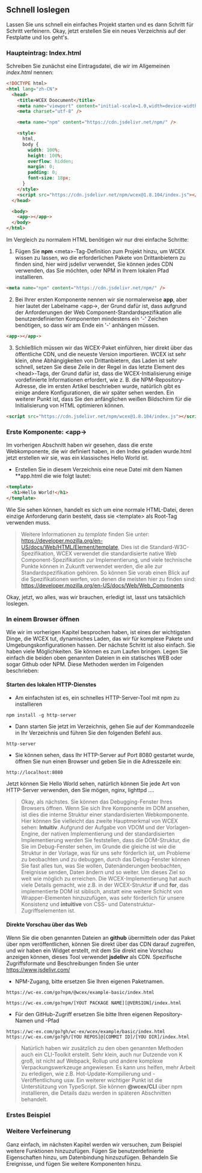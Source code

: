 <!--DESC: {"icon":"sports_score"} -->

## Schnell loslegen

Lassen Sie uns schnell ein einfaches Projekt starten und es dann Schritt für Schritt verfeinern. Okay, jetzt erstellen Sie ein neues Verzeichnis auf der Festplatte und los geht's.

### Haupteintrag: Index.html

Schreiben Sie zunächst eine Eintragsdatei, die wir im Allgemeinen _index.html_ nennen:

```html
<!DOCTYPE html>
<html lang="zh-CN">
  <head>
    <title>WCEX Doocument</title>
    <meta name="viewport" content="initial-scale=1.0,width=device-width" />
    <meta charset="utf-8" />

    <meta name="npm" content="https://cdn.jsdelivr.net/npm/" />

    <style>
      html,
      body {
        width: 100%;
        height: 100%;
        overflow: hidden;
        margin: 0;
        padding: 0;
        font-size: 18px;
      }
    </style>
    <script src="https://cdn.jsdelivr.net/npm/wcex@1.8.104/index.js"></script>
  </head>

  <body>
    <app-></app->
  </body>
</html>
```

Im Vergleich zu normalem HTML benötigen wir nur drei einfache Schritte:

1. Fügen Sie **npm** \<meta\>-Tag-Definition zum Projekt hinzu, um WCEX wissen zu lassen, wo die erforderlichen Pakete von Drittanbietern zu finden sind, hier wird jsdelivr verwendet, Sie können jedes CDN verwenden, das Sie möchten, oder NPM in Ihrem lokalen Pfad installieren.

```html
<meta name="npm" content="https://cdn.jsdelivr.net/npm/" />
```

2. Bei Ihrer ersten Komponente nennen wir sie normalerweise **app**, aber hier lautet der Labelname \<app-\>, der Grund dafür ist, dass aufgrund der Anforderungen der Web Component-Standardspezifikation alle benutzerdefinierten Komponenten mindestens ein '-' Zeichen benötigen, so dass wir am Ende ein '-' anhängen müssen.

```html
<app-></app->
```

3. Schließlich müssen wir das WCEX-Paket einführen, hier direkt über das öffentliche CDN, und die neueste Version importieren. WCEX ist sehr klein, ohne Abhängigkeiten von Drittanbietern, das Laden ist sehr schnell, setzen Sie diese Zeile in der Regel in das letzte Element des \<head\>-Tags, der Grund dafür ist, dass die WCEX-Initialisierung einige vordefinierte Informationen erfordert, wie z. B. die NPM-Repository-Adresse, die im ersten Artikel beschrieben wurde, natürlich gibt es einige andere Konfigurationen, die wir später sehen werden. Ein weiterer Punkt ist, dass Sie den anfänglichen weißen Bildschirm für die Initialisierung von HTML optimieren können.

```html
<script src="https://cdn.jsdelivr.net/npm/wcex@1.8.104/index.js"></script>
```

### Erste Komponente: **\<app-\>**

Im vorherigen Abschnitt haben wir gesehen, dass die erste Webkomponente, die wir definiert haben, in den Index geladen wurde.html jetzt erstellen wir sie, was ein klassisches Hello World ist.

- Erstellen Sie in diesem Verzeichnis eine neue Datei mit dem Namen **app.html die wie folgt lautet:

```html
<template>
  <h1>Hello World!</h1>
</template>
```

Wie Sie sehen können, handelt es sich um eine normale HTML-Datei, deren einzige Anforderung darin besteht, dass sie \<template\> als Root-Tag verwenden muss.

> Weitere Informationen zu _template_ finden Sie unter: https://developer.mozilla.org/en-US/docs/Web/HTML/Element/template, Dies ist die Standard-W3C-Spezifikation, WCEX verwendet die standardisierte native Web Component-Spezifikation zur Implementierung, und viele technische Punkte können in Zukunft verwendet werden, die alle zur Standardspezifikation gehören. So können Sie vorab einen Blick auf die Spezifikationen werfen, von denen die meisten hier zu finden sind: https://developer.mozilla.org/en-US/docs/Web/Web_Components

Okay, jetzt, wo alles, was wir brauchen, erledigt ist, lasst uns tatsächlich loslegen.

### In einem Browser öffnen

Wie wir im vorherigen Kapitel besprochen haben, ist eines der wichtigsten Dinge, die WCEX tut, dynamisches Laden, das wir für komplexe Pakete und Umgebungskonfigurationen hassen. Der nächste Schritt ist also einfach. Sie haben viele Möglichkeiten. Sie können es zum Laufen bringen. Legen Sie einfach die beiden oben genannten Dateien in ein statisches WEB oder sogar Github oder NPM. Diese Methoden werden im Folgenden beschrieben:

#### Starten des lokalen HTTP-Dienstes

- Am einfachsten ist es, ein schnelles HTTP-Server-Tool mit npm zu installieren

```shell
npm install -g http-server
```

- Dann starten Sie jetzt im Verzeichnis, gehen Sie auf der Kommandozeile in Ihr Verzeichnis und führen Sie den folgenden Befehl aus.

```shell
http-server
```

- Sie können sehen, dass Ihr HTTP-Server auf Port 8080 gestartet wurde, öffnen Sie nun einen Browser und geben Sie in die Adresszeile ein:

```
http://localhost:8080
```

Jetzt können Sie Hello World sehen, natürlich können Sie jede Art von HTTP-Server verwenden, den Sie mögen, nginx, lighttpd ....

> Okay, als nächstes. Sie können das Debugging-Fenster Ihres Browsers öffnen. Wenn Sie sich Ihre Komponente im DOM ansehen, ist dies die interne Struktur einer standardisierten Webkomponente. Hier können Sie vielleicht das zweite Hauptmerkmal von WCEX sehen: **Intuitiv**. Aufgrund der Aufgabe von VDOM und der Vorlagen-Engine, der nativen Implementierung und der standardisierten Implementierung werden Sie feststellen, dass die DOM-Struktur, die Sie im Debug-Fenster sehen, im Grunde die gleiche ist wie die Struktur in der Vorlage, was für uns sehr förderlich ist, um Probleme zu beobachten und zu debuggen, durch das Debug-Fenster können Sie fast alles tun, was Sie wollen, Datenänderungen beobachten, Ereignisse senden, Daten ändern und so weiter. Um dieses Ziel so weit wie möglich zu erreichen. Die WCEX-Implementierung hat auch viele Details gemacht, wie z.B. in der WCEX-Struktur **if** und **for**, das implementierte DOM ist siblisch, anstatt eine weitere Schicht von Wrapper-Elementen hinzuzufügen, was sehr förderlich für unsere Konsistenz und **intuitive** von CSS- und Datenstruktur-Zugriffselementen ist.

#### Direkte Vorschau über das Web

Wenn Sie die oben genannten Dateien an **github** übermitteln oder das Paket über npm veröffentlichen, können Sie direkt über das CDN darauf zugreifen, und wir haben ein Widget erstellt, mit dem Sie direkt eine Vorschau anzeigen können, dieses Tool verwendet **jsdelivr** als CDN.
Spezifische Zugriffsformate und Beschreibungen finden Sie unter https://www.jsdelivr.com/

- NPM-Zugang, bitte ersetzen Sie Ihren eigenen Paketnamen.

```
https://wc-ex.com/go?npm/@wcex/example-basic/index.html

https://wc-ex.com/go?npm/[YOUT PACKAGE NAME][@VERSION]/index.html

```

- Für den GitHub-Zugriff ersetzen Sie bitte Ihren eigenen Repository-Namen und -Pfad

```
https://wc-ex.com/go?gh/wc-ex/wcex/example/basic/index.html
https://wc-ex.com/go?gh/[YOU REPOS]@[COMMIT ID]/[YOU DIR]/index.html
```

> Natürlich haben wir zusätzlich zu den oben genannten Methoden auch ein CLI-Toolkit erstellt. Sehr klein, auch nur Dutzende von K groß, ist nicht auf Webpack, Rollup und andere komplexe Verpackungswerkzeuge angewiesen. Es kann uns helfen, mehr Arbeit zu erledigen, wie z.B. Hot-Update-Kompilierung und -Veröffentlichung usw. Ein weiterer wichtiger Punkt ist die Unterstützung von TypeScript. Sie können **@wcex/CLI** über npm installieren, die Details dazu werden in späteren Abschnitten behandelt.

### Erstes Beispiel

<div>
<wcex-doc.com-playground files="['first/index.html','first/app.html']"></wcex-doc.com-playground>
</div>




### Weitere Verfeinerung

Ganz einfach, im nächsten Kapitel werden wir versuchen, zum Beispiel weitere Funktionen hinzuzufügen. Fügen Sie benutzerdefinierte Eigenschaften hinzu, um Datenbindung hinzuzufügen. Behandeln Sie Ereignisse, und fügen Sie weitere Komponenten hinzu.

